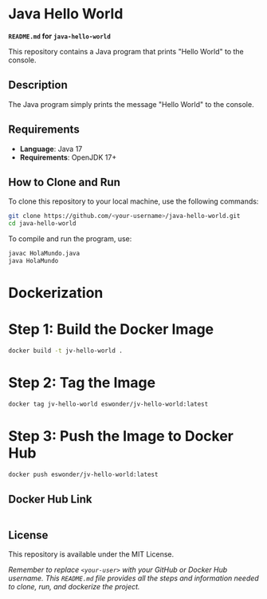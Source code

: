 # **Java Hello World**

**`README.md` for `java-hello-world`**

This repository contains a Java program that prints "Hello World" to the console.

## Description

The Java program simply prints the message "Hello World" to the console.

## Requirements

- **Language**: Java 17
- **Requirements**: OpenJDK 17+

## How to Clone and Run

To clone this repository to your local machine, use the following commands:

```bash
git clone https://github.com/<your-username>/java-hello-world.git
cd java-hello-world
```
To compile and run the program, use:

```bash
javac HolaMundo.java
java HolaMundo
```
# **Dockerization**

# Step 1: Build the Docker Image
```bash
docker build -t jv-hello-world .
```
# Step 2: Tag the Image

```bash 
docker tag jv-hello-world eswonder/jv-hello-world:latest
```
# Step 3: Push the Image to Docker Hub
```bash 
docker push eswonder/jv-hello-world:latest
```

## Docker Hub Link
```bash 


```

## License

This repository is available under the MIT License.

*Remember to replace `<your-user>` with your GitHub or Docker Hub username. This `README.md` file provides all the steps and information needed to clone, run, and dockerize the project.*
